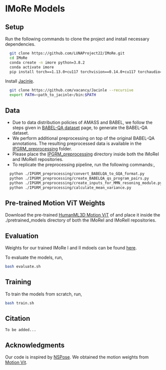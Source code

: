 # IMoRe Models

## Setup
Run the following commands to clone the project and install necessary dependencies.

```bash
  git clone https://github.com/LUNAProject22/IMoRe.git
  cd IMoRe
  conda create -n imore python=3.8.2
  conda activate imore
  pip install torch==1.13.0+cu117 torchvision==0.14.0+cu117 torchaudio==0.13.0 --extra-index-url https://download.pytorch.org/whl/cu117
```

Install [Jacinle](https://github.com/vacancy/Jacinle).
```bash
  git clone https://github.com/vacancy/Jacinle --recursive
  export PATH=<path_to_jacinle>/bin:$PATH
```

## Data
- Due to data distribution policies of AMASS and BABEL, we follow the steps given in [BABEL-QA dataset](https://github.com/markendo/HumanMotionQA/tree/master/BABEL-QA) page, to generate the BABEL-QA dataset.
- We perform additional preprocessing on top of the original BABEL-QA annotations. The resulting preprocessed data is available in the [IPGRM_preprocessing](./IPGRM_preprocessing/IPGRM_formatted_data) folder. 
- Please place the [IPGRM_preprocessing](./IPGRM_preprocessing/IPGRM_formatted_data) directory inside both the IMoReI and IMoReII repositories.
- To replicate the preprocessing pipeline, run the following commands:,
```bash
  python ./IPGRM_preprocessing/convert_BABELQA_to_GQA_format.py
  python ./IPGRM_preprocessing/create_BABELQA_qs_program_pairs.py
  python ./IPGRM_preprocessing/create_inputs_for_MMN_resoning_module.py
  python ./IPGRM_preprocessing/calculate_mean_variance.py
```

## Pre-trained Motion ViT Weights
Download the pre-trained [HumanML3D Motion ViT](https://huggingface.co/line-corporation/MotionPatches/tree/main/HumanML3D) of and place it inside the ./pretrained_models directory of both the IMoReI and IMoReII repositories.

## Evaluation

Weights for our trained IMoRe I and II mdoels can be found [here](https://drive.google.com/drive/folders/1JDQyXLfKdDA5o0cvD14IbXKtQFAh1Fad?usp=drive_link).

To evaluate the models, run,
```bash
bash evaluate.sh
```

## Training
To train the models from scratch, run,
```bash
bash train.sh
```

## Citation
```bibtext
To be added...
```

## Acknowledgments
Our code is inspired by [NSPose](https://github.com/markendo/HumanMotionQA).
We obtained the motion weights from [Motion Vit](https://github.com/line/MotionPatches).
